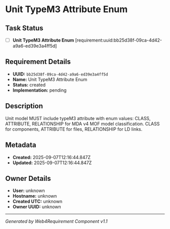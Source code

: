 # Unit TypeM3 Attribute Enum

## Task Status
- [ ] **Unit TypeM3 Attribute Enum** [requirement:uuid:bb25d38f-09ca-4d42-a9a6-ed39e3a4ff5d]

## Requirement Details

- **UUID:** `bb25d38f-09ca-4d42-a9a6-ed39e3a4ff5d`
- **Name:** Unit TypeM3 Attribute Enum
- **Status:** created
- **Implementation:** pending

## Description

Unit model MUST include typeM3 attribute with enum values: CLASS, ATTRIBUTE, RELATIONSHIP for MDA v4 MOF model classification. CLASS for components, ATTRIBUTE for files, RELATIONSHIP for LD links.

## Metadata

- **Created:** 2025-09-07T12:16:44.847Z
- **Updated:** 2025-09-07T12:16:44.847Z

## Owner Details

- **User:** unknown
- **Hostname:** unknown
- **Created UTC:** unknown
- **Owner UUID:** unknown

---

*Generated by Web4Requirement Component v1.1*